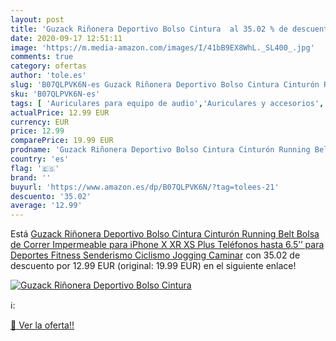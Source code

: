 ```yaml
---
layout: post
title: 'Guzack Riñonera Deportivo Bolso Cintura  al 35.02 % de descuento'
date: 2020-09-17 12:51:11
image: 'https://m.media-amazon.com/images/I/41bB9EX8WhL._SL400_.jpg'
comments: true
category: ofertas
author: 'tole.es'
slug: 'B07QLPVK6N-es Guzack Riñonera Deportivo Bolso Cintura Cinturón Running...'
sku: 'B07QLPVK6N-es'
tags: [ 'Auriculares para equipo de audio','Auriculares y accesorios','Electrónica','Electrónica para moto','Electrónica para vehículos','Soportes para moto','iphone', ]
actualPrice: 12.99 EUR
currency: EUR
price: 12.99
comparePrice: 19.99 EUR
prodname: 'Guzack Riñonera Deportivo Bolso Cintura Cinturón Running Belt Bolsa de Correr Impermeable para iPhone X XR XS Plus Teléfonos hasta 6.5’’ para Deportes Fitness Senderismo Ciclismo Jogging Caminar'
country: 'es'
flag: '🇪🇸'
brand: ''
buyurl: 'https://www.amazon.es/dp/B07QLPVK6N/?tag=tolees-21'
descuento: '35.02'
average: '12.99'
---
```


Está [Guzack Riñonera Deportivo Bolso Cintura Cinturón Running Belt Bolsa de Correr Impermeable para iPhone X XR XS Plus Teléfonos hasta 6.5’’ para Deportes Fitness Senderismo Ciclismo Jogging Caminar](https://www.amazon.es/dp/B07QLPVK6N/?tag=tolees-21) con 35.02 de descuento por 12.99 EUR (original: 19.99 EUR) en el siguiente enlace!

[![Guzack Riñonera Deportivo Bolso Cintura ](https://m.media-amazon.com/images/I/41bB9EX8WhL._SL400_.jpg)](https://www.amazon.es/dp/B07QLPVK6N/?tag=tolees-21)

ℹ️:


[🛒 Ver la oferta!!](https://www.amazon.es/dp/B07QLPVK6N/?tag=tolees-21)
